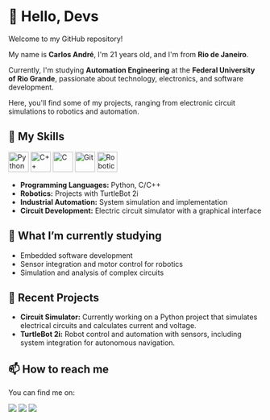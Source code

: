 </head>
<body>

<h1>👋 Hello, Devs</h1>
<p>Welcome to my GitHub repository!</p>

<div class="section">
    <p>My name is <strong>Carlos André</strong>, I'm 21 years old, and I'm from <strong>Rio de Janeiro</strong>.</p>
    <p>Currently, I'm studying <strong>Automation Engineering</strong> at the <strong>Federal University of Rio Grande</strong>, passionate about technology, electronics, and software development.</p>
    <p>Here, you'll find some of my projects, ranging from electronic circuit simulations to robotics and automation.</p>
</div>

<div class="section">
    <h2>🚀 My Skills</h2>
    <div class="skills">
        <img src="https://cdn.jsdelivr.net/gh/devicons/devicon/icons/python/python-original.svg" width="40" height="40" alt="Python" />
        <img src="https://cdn.jsdelivr.net/gh/devicons/devicon/icons/cplusplus/cplusplus-original.svg" width="40" height="40" alt="C++" />
        <img src="https://cdn.jsdelivr.net/gh/devicons/devicon/icons/c/c-original.svg" width="40" height="40" alt="C" />
        <img src="https://cdn.jsdelivr.net/gh/devicons/devicon/icons/git/git-original.svg" width="40" height="40" alt="Git" />
        <img src="https://cdn.jsdelivr.net/gh/devicons/devicon/icons/ros/ros-original-wordmark.svg"" width="40" height="40" alt="Robotics" />
    </div>
    <ul>
        <li><strong>Programming Languages:</strong> Python, C/C++</li>
        <li><strong>Robotics:</strong> Projects with TurtleBot 2i</li>
        <li><strong>Industrial Automation:</strong> System simulation and implementation</li>
        <li><strong>Circuit Development:</strong> Electric circuit simulator with a graphical interface</li>
    </ul>
</div>

<div class="section">
    <h2>🌱 What I’m currently studying</h2>
    <ul>
        <li>Embedded software development</li>
        <li>Sensor integration and motor control for robotics</li>
        <li>Simulation and analysis of complex circuits</li>
    </ul>
</div>

<div class="section">
    <h2>💼 Recent Projects</h2>
    <ul>
        <li><strong>Circuit Simulator:</strong> Currently working on a Python project that simulates electrical circuits and calculates current and voltage.</li>
        <li><strong>TurtleBot 2i:</strong> Robot control and automation with sensors, including system integration for autonomous navigation.</li>
    </ul>
</div>

<div class="section">
    <h2>📫 How to reach me</h2>
    <p>You can find me on:

<div>
<a href="https://instagram.com/carlos_andre2k3" target="_blank"><img loading="lazy" src="https://img.shields.io/badge/-Instagram-%23E4405F?style=for-the-badge&logo=instagram&logoColor=white" target="_blank"></a>
<a href = "mailto:carlosandresiqueira2k3@gmail.com"><img loading="lazy" src="https://img.shields.io/badge/Gmail-D14836?style=for-the-badge&logo=gmail&logoColor=white" target="_blank"></a>
<a href="https://www.linkedin.com/in/carlosandrésiqueira" target="_blank"><img loading="lazy" src="https://img.shields.io/badge/-LinkedIn-%230077B5?style=for-the-badge&logo=linkedin&logoColor=white" target="_blank"></a>   
</div>
</body>
</html>

